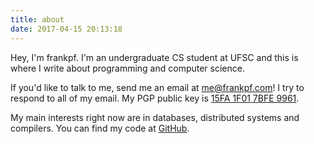 ```yaml
---
title: about
date: 2017-04-15 20:13:18
---
```


Hey, I'm frankpf. I'm an undergraduate CS student at UFSC and this is where I write about programming and computer science.

If you'd like to talk to me, send me an email at <a href="mailto:me@frankpf.com">me@frankpf.com</a>! I try to respond to all of my email. My PGP public key is <a class="code" href="https://keybase.io/frankpf/key.asc">15FA 1F01 7BFE 9961</a>.

My main interests right now are in databases, distributed systems and compilers. You can find my code at <a href="https://github.com/frankpf">GitHub</a>.

